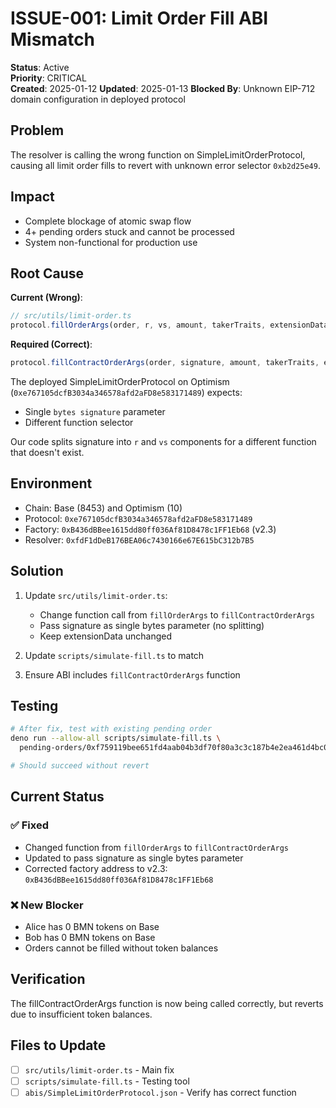 # ISSUE-001: Limit Order Fill ABI Mismatch

**Status**: Active  
**Priority**: CRITICAL  
**Created**: 2025-01-12
**Updated**: 2025-01-13
**Blocked By**: Unknown EIP-712 domain configuration in deployed protocol

## Problem

The resolver is calling the wrong function on SimpleLimitOrderProtocol, causing all limit order fills to revert with unknown error selector `0xb2d25e49`.

## Impact

- Complete blockage of atomic swap flow
- 4+ pending orders stuck and cannot be processed
- System non-functional for production use

## Root Cause

**Current (Wrong)**:
```typescript
// src/utils/limit-order.ts
protocol.fillOrderArgs(order, r, vs, amount, takerTraits, extensionData)
```

**Required (Correct)**:
```typescript
protocol.fillContractOrderArgs(order, signature, amount, takerTraits, extensionData)
```

The deployed SimpleLimitOrderProtocol on Optimism (`0xe767105dcfB3034a346578afd2aFD8e583171489`) expects:
- Single `bytes signature` parameter
- Different function selector

Our code splits signature into `r` and `vs` components for a different function that doesn't exist.

## Environment

- Chain: Base (8453) and Optimism (10)
- Protocol: `0xe767105dcfB3034a346578afd2aFD8e583171489`
- Factory: `0xB436dBBee1615dd80ff036Af81D8478c1FF1Eb68` (v2.3)
- Resolver: `0xfdF1dDeB176BEA06c7430166e67E615bC312b7B5`

## Solution

1. Update `src/utils/limit-order.ts`:
   - Change function call from `fillOrderArgs` to `fillContractOrderArgs`
   - Pass signature as single bytes parameter (no splitting)
   - Keep extensionData unchanged

2. Update `scripts/simulate-fill.ts` to match

3. Ensure ABI includes `fillContractOrderArgs` function

## Testing

```bash
# After fix, test with existing pending order
deno run --allow-all scripts/simulate-fill.ts \
  pending-orders/0xf759119bee651fd4aab04b3df70f80a3c3c187b4e2ea461d4bc0c449ae6694e1.json

# Should succeed without revert
```

## Current Status

### ✅ Fixed
- Changed function from `fillOrderArgs` to `fillContractOrderArgs` 
- Updated to pass signature as single bytes parameter
- Corrected factory address to v2.3: `0xB436dBBee1615dd80ff036Af81D8478c1FF1Eb68`

### ❌ New Blocker
- Alice has 0 BMN tokens on Base
- Bob has 0 BMN tokens on Base  
- Orders cannot be filled without token balances

## Verification

The fillContractOrderArgs function is now being called correctly, but reverts due to insufficient token balances.

## Files to Update

- [ ] `src/utils/limit-order.ts` - Main fix
- [ ] `scripts/simulate-fill.ts` - Testing tool
- [ ] `abis/SimpleLimitOrderProtocol.json` - Verify has correct function